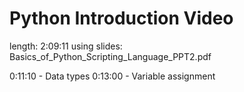 # Python Introduction Video #

length: 2:09:11
using slides: Basics_of_Python_Scripting_Language_PPT2.pdf

0:11:10 - Data types
0:13:00 - Variable assignment

